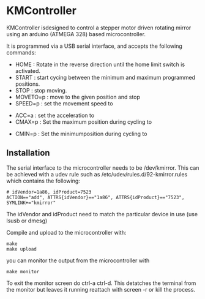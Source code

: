 KMController
============

KMController isdesigned to control a stepper motor driven rotating mirror
using an arduino (ATMEGA 328) based microcontroller.

It is programmed via a USB serial interface, and accepts the following
commands:

 * HOME : Rotate in the reverse direction until the home limit switch is activated.
 * START : start cycing between the minimum and maximum programmed positions.
 * STOP  : stop moving.
 * MOVETO=p : move to the given position and stop
 * SPEED=p : set the movement speed to <p>
 * ACC=a : set the acceleration to <a>
 * CMAX=p : Set the maximum position during cycling to <p>
 * CMIN=p : Set the minimumposition during cycling to <p>


Installation
------------
The serial interface to the microcontroller needs to be /dev/kmirror.
This can be achieved with a udev rule such as /etc/udev/rules.d/92-kmirror.rules which contains the following:

```# Force K-mirror arduino nano board to by symlinked to /dev/kmirror
# idVendor=1a86, idProduct=7523
ACTION=="add", ATTRS{idVendor}=="1a86", ATTRS{idProduct}=="7523", SYMLINK+="kmirror"
```
The idVendor and idProduct need to match the particular device in use (use lsusb or dmesg)

Compile and upload to the microcontroller with:
```
make
make upload
```

you can monitor the output from the microcontroller with
```
make monitor
```

To exit the monitor screen do ctrl-a ctrl-d.   This detatches the terminal from the monitor but leaves it running reattach with screen -r or kill the process.
